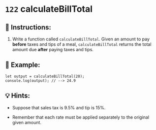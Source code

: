 # `122` calculateBillTotal

## 📝 Instructions:

1. Write a function called `calculateBillTotal`. Given an amount to pay **before** taxes and tips of a meal, `calculateBillTotal` returns the total amount due **after** paying taxes and tips.

## 📎 Example:

```Js
let output = calculateBillTotal(20);
console.log(output); // --> 24.9
```

## 💡 Hints:

+ Suppose that sales tax is 9.5% and tip is 15%.

+ Remember that each rate must be applied separately to the original given amount.
